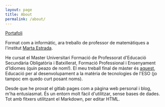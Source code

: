 ```yaml
---
layout: page
title: About
permalink: /about/
---
```


[Portafoli](/portafoli)

Format com a informàtic, ara treballo de professor de matemàtiques a l'institut [Marta Estrada](https://agora.xtec.cat/institutgranollers/).

He cursat el Master Universitari Formació de Professorat d'Educació Secundària Obligatòria i Batxillerat, Formació Professional i Ensenyament d'Idiomes (quin peazo de nom!). El meu treball final de màster és [aquest](http://upcommons.upc.edu/handle/2099.1/16689), Educació per al desenvolupament a la matèria de tecnologies de l'ESO (jo tampoc em quedo curt posant noms).

Desde que he provat el gitlab pages com a pàgina web personal i blog, m'ha entusiasmat. És un entorn molt fàcil d'utilitzar, sense bases de dades. Tot amb fitxers utilitzant el Markdown, per editar HTML.
